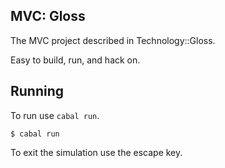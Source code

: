 ## MVC: Gloss
The MVC project described in Technology::Gloss.

Easy to build, run, and hack on.

## Running

To run use `cabal run`.
```
$ cabal run
``` 

To exit the simulation use the escape key.
